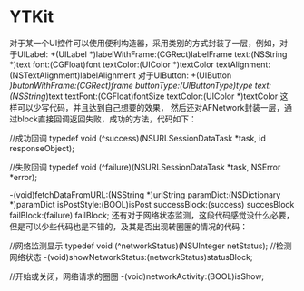# YTKit
对于某一个UI控件可以使用便利构造器，采用类别的方式封装了一层，例如，对于UILabel:
+(UILabel *)labelWithFrame:(CGRect)labelFrame text:(NSString *)text font:(CGFloat)font textColor:(UIColor *)textColor textAlignment:(NSTextAlignment)labelAlignment
对于UIButton:
+(UIButton *)butonWithFrame:(CGRect)frame buttonType:(UIButtonType)type text:(NSString*)text textFont:(CGFloat)fontSize textColor:(UIColor *)textColor
这样可以少写代码，并且达到自己想要的效果，
然后还对AFNetwork封装一层，通过block直接回调返回失败，成功的方法，代码如下：

//成功回调
typedef void (^success)(NSURLSessionDataTask *task, id responseObject);

//失败回调
typedef void (^failure)(NSURLSessionDataTask *task, NSError *error);

-(void)fetchDataFromURL:(NSString *)urlString paramDict:(NSDictionary *)paramDict isPostStyle:(BOOL)isPost successBlock:(success) succesBlock failBlock:(failure) failBlock;
还有对于网络状态监测，这段代码感觉没什么必要，但是可以少些代码也是不错的，及其是否出现转圈圈的情况的代码：

//网络监测显示
typedef void (^networkStatus)(NSUInteger netStatus);
//检测网络状态
-(void)showNetworkStatus:(networkStatus)statusBlock;

//开始或关闭，网络请求的圈圈
-(void)networkActivity:(BOOL)isShow;
